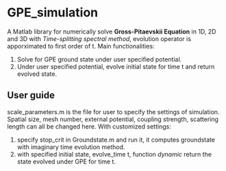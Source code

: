 # GPE_simulation
A Matlab library for numerically solve **Gross-Pitaevskii Equation** in 1D, 2D and 3D with *Time-splitting spectral method*, 
evolution operator is apporximated to first order of t.
Main functionalities:
1. Solve for GPE ground state under user specified potential.
2. Under user specified potential, evolve initial state for time t and return evolved state.

## User guide
scale_parameters.m is the file for user to specify the settings of simulation. Spatial size, mesh number, external potential, 
coupling strength, scattering length can all be changed here. With customized settings:
1. specify stop_crit in Groundstate.m and run it, it computes groundstate with imaginary time evolution method.
2. with specified initial state, evolve_time t, function *dynamic* return the state evolved under GPE for time t.

